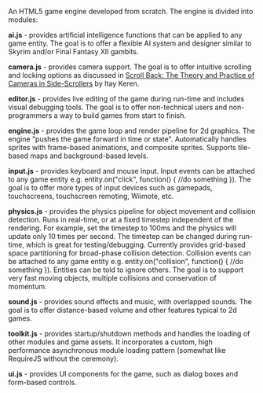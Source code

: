 An HTML5 game engine developed from scratch. The engine is divided into modules:

**ai.js** - provides artificial intelligence functions that can be applied to any game entity. The goal is to offer a flexible AI system and designer similar to Skyrim and/or Final Fantasy XII gambits.

**camera.js** - provides camera support. The goal is to offer intuitive scrolling and locking options as discussed in [Scroll Back: The Theory and Practice of Cameras in Side-Scrollers](https://docs.google.com/document/d/1iNSQIyNpVGHeak6isbP6AHdHD50gs8MNXF1GCf08efg/pub?embedded=true) by Itay Keren.

**editor.js** - provides live editing of the game during run-time and includes visual debugging tools. The goal is to offer non-technical users and non-programmers a way to build games from start to finish.

**engine.js** - provides the game loop and render pipeline for 2d graphics. The engine "pushes the game forward in time or state". Automatically handles sprites with frame-based animations, and composite sprites. Supports tile-based maps and background-based levels.

**input.js** - provides keyboard and mouse input. Input events can be attached to any game entity e.g. entity.on("click", function() { //do something }). The goal is to offer more types of input devices such as gamepads, touchscreens, touchscreen remoting, Wiimote, etc.

**physics.js** - provides the physics pipeline for object movement and collision detection. Runs in real-time, or at a fixed timestep independent of the rendering. For example, set the timestep to 100ms and the physics will update only 10 times per second. The timestep can be changed during run-time, which is great for testing/debugging. Currently provides grid-based space partitioning for broad-phase collision detection. Collision events can be attached to any game entity e.g. entity.on("collision", function() { //do something }). Entities can be told to ignore others. The goal is to support very fast moving objects, multiple collisions and conservation of momentum.

**sound.js** - provides sound effects and music, with overlapped sounds. The goal is to offer distance-based volume and other features typical to 2d games.

**toolkit.js** - provides startup/shutdown methods and handles the loading of other modules and game assets. It incorporates a custom, high performance asynchronous module loading pattern (somewhat like RequireJS without the ceremony).

**ui.js** - provides UI components for the game, such as dialog boxes and form-based controls.
